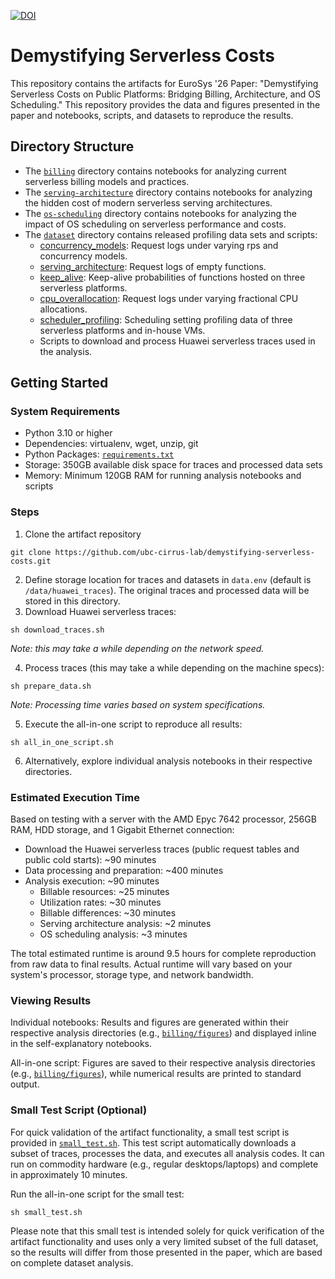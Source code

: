 [![DOI](https://zenodo.org/badge/1046588619.svg)](https://doi.org/10.5281/zenodo.17162822)
# Demystifying Serverless Costs
This repository contains the artifacts for EuroSys '26 Paper: "Demystifying Serverless Costs on Public Platforms: Bridging Billing, Architecture, and OS Scheduling."
This repository provides the data and figures presented in the paper and notebooks, scripts, and datasets to reproduce the results.

## Directory Structure

* The [`billing`](./billing) directory contains notebooks for analyzing current serverless billing models and practices.
* The [`serving-architecture`](./serving-architecture) directory contains notebooks for analyzing the hidden cost of modern serverless serving architectures.
* The [`os-scheduling`](./os-scheduling) directory contains notebooks for analyzing the impact of OS scheduling on serverless performance and costs.
* The [`dataset`](./dataset) directory contains released profiling data sets and scripts:
  * [concurrency_models](./dataset/concurrency_models): Request logs under varying rps and concurrency models.
  * [serving_architecture](./dataset/serving_architecture): Request logs of empty functions.
  * [keep_alive](./dataset/keep_alive): Keep-alive probabilities of functions hosted on three serverless platforms.
  * [cpu_overallocation](./dataset/cpu_overallocation): Request logs under varying fractional CPU allocations.
  * [scheduler_profiling](./dataset/scheduler_profiling): Scheduling setting profiling data of three serverless platforms and in-house VMs.
  * Scripts to download and process Huawei serverless traces used in the analysis.


## Getting Started
### System Requirements
* Python 3.10 or higher
* Dependencies: virtualenv, wget, unzip, git
* Python Packages: [`requirements.txt`](./requirements.txt)
* Storage: 350GB available disk space for traces and processed data sets
* Memory: Minimum 120GB RAM for running analysis notebooks and scripts

### Steps
1. Clone the artifact repository
```
git clone https://github.com/ubc-cirrus-lab/demystifying-serverless-costs.git
```
2. Define storage location for traces and datasets in `data.env` (default is `/data/huawei_traces`). The original traces and processed data will be stored in this directory.
3. Download Huawei serverless traces:
```
sh download_traces.sh
```
*Note: this may take a while depending on the network speed.*

4. Process traces  (this may take a while depending on the machine specs):
```
sh prepare_data.sh
```
*Note: Processing time varies based on system specifications.*

5. Execute the all-in-one script to reproduce all results:
```
sh all_in_one_script.sh
```

6. Alternatively, explore individual analysis notebooks in their respective directories.

### Estimated Execution Time
Based on testing with a server with the AMD Epyc 7642 processor, 256GB RAM, HDD storage, and 1 Gigabit Ethernet connection:
* Download the Huawei serverless traces (public request tables and public cold starts): ~90 minutes
* Data processing and preparation: ~400 minutes
* Analysis execution: ~90 minutes
  * Billable resources: ~25 minutes
  * Utilization rates: ~30 minutes
  * Billable differences: ~30 minutes
  * Serving architecture analysis: ~2 minutes
  * OS scheduling analysis: ~3 minutes

The total estimated runtime is around 9.5 hours for complete reproduction from raw data to final results. Actual runtime will vary based on your system's processor, storage type, and network bandwidth.

### Viewing Results
Individual notebooks: Results and figures are generated within their respective analysis directories (e.g., [`billing/figures`](./billing/figures)) and displayed inline in the self-explanatory notebooks.

All-in-one script: Figures are saved to their respective analysis directories (e.g., [`billing/figures`](./billing/figures)), while numerical results are printed to standard output.

### Small Test Script (Optional)
For quick validation of the artifact functionality, a small test script is provided in [`small_test.sh`](./small_test.sh). This test script automatically downloads a subset of traces, processes the data, and executes all analysis codes. It can run on commodity hardware (e.g., regular desktops/laptops) and complete in approximately 10 minutes. 

Run the all-in-one script for the small test:
```
sh small_test.sh
```

Please note that this small test is intended solely for quick verification of the artifact functionality and uses only a very limited subset of the full dataset, so the results will differ from those presented in the paper, which are based on complete dataset analysis.
